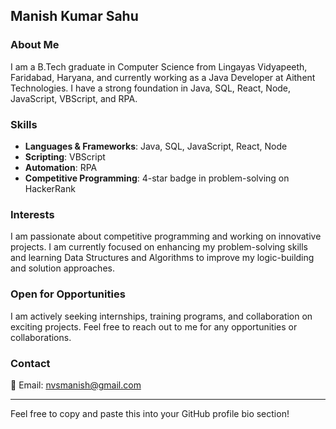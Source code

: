 ## Manish Kumar Sahu

### About Me
I am a B.Tech graduate in Computer Science from Lingayas Vidyapeeth, Faridabad, Haryana, and currently working as a Java Developer at Aithent Technologies. I have a strong foundation in Java, SQL, React, Node, JavaScript, VBScript, and RPA. 

### Skills
- **Languages & Frameworks**: Java, SQL, JavaScript, React, Node
- **Scripting**: VBScript
- **Automation**: RPA
- **Competitive Programming**: 4-star badge in problem-solving on HackerRank

### Interests
I am passionate about competitive programming and working on innovative projects. I am currently focused on enhancing my problem-solving skills and learning Data Structures and Algorithms to improve my logic-building and solution approaches.

### Open for Opportunities
I am actively seeking internships, training programs, and collaboration on exciting projects. Feel free to reach out to me for any opportunities or collaborations.

### Contact
📧 Email: nvsmanish@gmail.com

---

Feel free to copy and paste this into your GitHub profile bio section!
<!---
Manishkip/Manishkip is a ✨ special ✨ repository because its `README.md` (this file) appears on your GitHub profile.
You can click the Preview link to take a look at your changes.
--->
